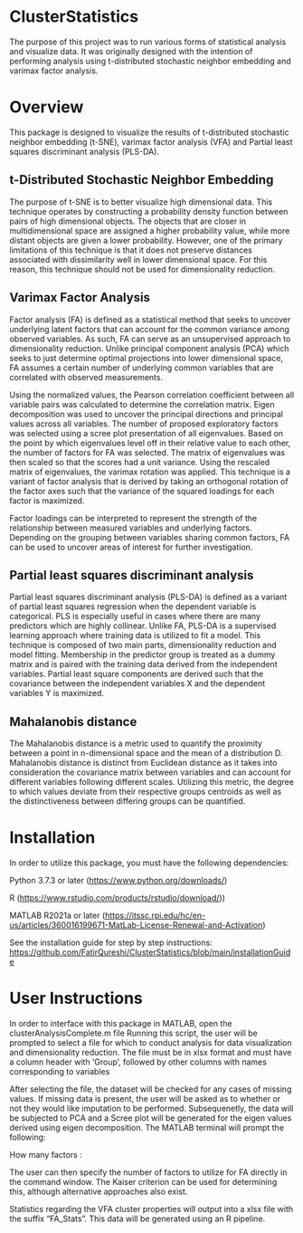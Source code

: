 # ClusterStatistics

The purpose of this project was to run various forms of statistical analysis and visualize data. 
It was originally designed with the intention of performing analysis using t-distributed stochastic neighbor embedding and varimax factor analysis.


# Overview
This package is designed to visualize the results of t-distributed stochastic neighbor embedding (t-SNE), varimax factor analysis (VFA) and Partial least squares discriminant analysis (PLS-DA). 

  ## t-Distributed Stochastic Neighbor Embedding 
The purpose of t-SNE is to better visualize high dimensional data. This technique operates by constructing a probability density function between pairs of high dimensional objects. The objects that are closer in multidimensional space are assigned a higher probability value, while more distant objects are given a lower probability. However, one of the primary limitations of this technique is that it does not preserve distances associated with dissimilarity well in lower dimensional space. For this reason, this technique should not be used for dimensionality reduction.  
  ## Varimax Factor Analysis 
Factor analysis (FA) is defined as a statistical method that seeks to uncover underlying latent factors that can account for the common variance among observed variables. As such, FA can serve as an unsupervised approach to dimensionality reduction. Unlike principal component analysis (PCA) which seeks to just determine optimal projections into lower dimensional space, FA assumes a certain number of underlying common variables that are correlated with observed measurements.  

Using the normalized values, the Pearson correlation coefficient between all variable pairs was calculated to determine the correlation matrix. Eigen decomposition was used to uncover the principal directions and principal values across all variables. The number of proposed exploratory factors was selected using a scree plot presentation of all eigenvalues. Based on the point by which eigenvalues level off in their relative value to each other, the number of factors for FA was selected. The matrix of eigenvalues was then scaled so that the scores had a unit variance. Using the rescaled matrix of eigenvalues,  the varimax rotation was applied. This technique is a variant of factor analysis that is derived by taking an orthogonal rotation of the factor axes such that the variance of the squared loadings for each factor is maximized.  

Factor loadings can be interpreted to represent the strength of the relationship between measured variables and underlying factors. Depending on the grouping between variables sharing common factors, FA can be used to uncover areas of interest for further investigation.   

  ## Partial least squares discriminant analysis 
Partial least squares discriminant analysis (PLS-DA) is defined as a variant of partial least squares regression when the dependent variable is categorical. PLS is especially useful in cases where there are many predictors which are highly collinear. Unlike FA, PLS-DA is a supervised learning approach where training data is utilized to fit a model. This technique is composed of two main parts, dimensionality reduction and model fitting. Membership in the predictor group is treated as a dummy matrix and is paired with the training data derived from the independent variables.  Partial least square components are derived such that the covariance between the independent variables X and the dependent variables Y is maximized. 

  ## Mahalanobis distance 
The Mahalanobis distance is a metric used to quantify the proximity between a point in n-dimensional space and the mean of a distribution D.  Mahalanobis distance is distinct from Euclidean distance as it takes into consideration the covariance matrix between variables and can account for different variables following different scales. Utilizing this metric, the degree to which values deviate from their respective groups centroids as well as the distinctiveness between differing groups can be quantified. 

# Installation

In order to utilize this package, you must have the following dependencies:

Python 3.7.3 or later (https://www.python.org/downloads/)

R (https://www.rstudio.com/products/rstudio/download/))

MATLAB R2021a or later (https://itssc.rpi.edu/hc/en-us/articles/360016199671-MatLab-License-Renewal-and-Activation)

See the installation guide for step by step instructions:
https://github.com/FatirQureshi/ClusterStatistics/blob/main/installationGuide


# User Instructions

In order to interface with this package in MATLAB, open the clusterAnalysisComplete.m file
Running this script, the user will be prompted to select a file for which to conduct analysis for data visualization and dimensionality reduction. The file must be in xlsx format and must have a column header with ‘Group’, followed by other columns with names corresponding to variables


After selecting the file, the dataset will be checked for any cases of missing values. If missing data is present, the user will be asked as to whether or not they would like imputation to be performed. Subsequenetly, the data will be subjected to PCA and a Scree plot will be generated for the eigen values derived using eigen decomposition. The MATLAB terminal will prompt the following:

How many factors : 

The user can then specify the number of factors to utilize for FA directly in the command window. The Kaiser criterion can be used for determining this, although alternative approaches also exist.


Statistics regarding  the VFA cluster properties will output into a xlsx file with the suffix “FA_Stats”.  This data will be generated using an R pipeline. 

